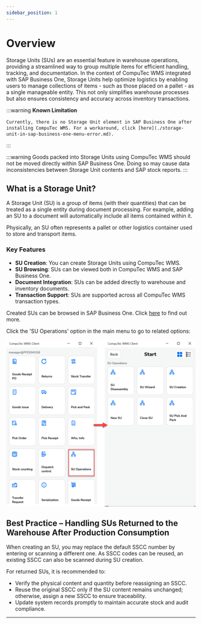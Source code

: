 ```yaml
---
sidebar_position: 1
---
```


# Overview

Storage Units (SUs) are an essential feature in warehouse operations, providing a streamlined way to group multiple items for efficient handling, tracking, and documentation. In the context of CompuTec WMS integrated with SAP Business One, Storage Units help optimize logistics by enabling users to manage collections of items - such as those placed on a pallet - as a single manageable entity. This not only simplifies warehouse processes but also ensures consistency and accuracy across inventory transactions.

:::warning
    **Known Limitation**

    Currently, there is no Storage Unit element in SAP Business One after installing CompuTec WMS. For a workaround, click [here](./storage-unit-in-sap-business-one-menu-error.md).
:::

:::warning
    Goods packed into Storage Units using CompuTec WMS should not be moved directly within SAP Business One. Doing so may cause data inconsistencies between Storage Unit contents and SAP stock reports.
:::

## What is a Storage Unit?

A Storage Unit (SU) is a group of items (with their quantities) that can be treated as a single entity during document processing. For example, adding an SU to a document will automatically include all items contained within it.

Physically, an SU often represents a pallet or other logistics container used to store and transport items.

### Key Features

- **SU Creation**: You can create Storage Units using CompuTec WMS.
- **SU Browsing**: SUs can be viewed both in CompuTec WMS and SAP Business One.
- **Document Integration**: SUs can be added directly to warehouse and inventory documents.
- **Transaction Support**: SUs are supported across all CompuTec WMS transaction types.

Created SUs can be browsed in SAP Business One. Click [here](../../administrator-guide/installation/sap-business-one-settings/storage-unit.md) to find out more.

Click the 'SU Operations' option in the main menu to go to related options:

![SU](./media/storage-unit.webp)

## Best Practice – Handling SUs Returned to the Warehouse After Production Consumption

When creating an SU, you may replace the default SSCC number by entering or scanning a different one. As SSCC codes can be reused, an existing SSCC can also be scanned during SU creation.

For returned SUs, it is recommended to:

- Verify the physical content and quantity before reassigning an SSCC.
- Reuse the original SSCC only if the SU content remains unchanged; otherwise, assign a new SSCC to ensure traceability.
- Update system records promptly to maintain accurate stock and audit compliance.

---
